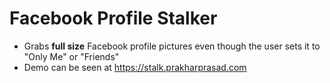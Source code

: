 Facebook Profile Stalker
========================

- Grabs **full size** Facebook profile pictures even though the user sets it to "Only Me" or "Friends"
- Demo can be seen at https://stalk.prakharprasad.com